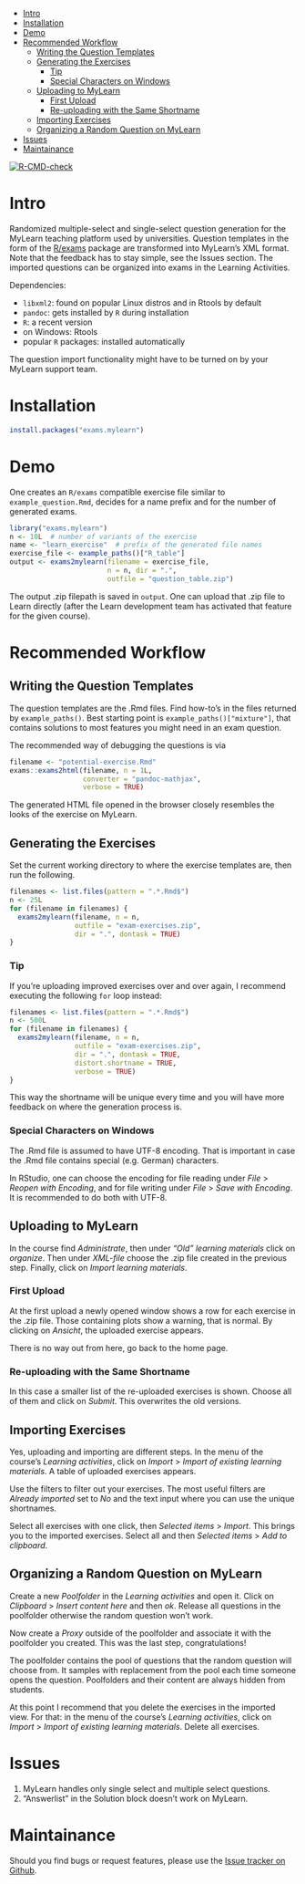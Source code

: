 -   [Intro](#intro)
-   [Installation](#installation)
-   [Demo](#demo)
-   [Recommended Workflow](#recommended-workflow)
    -   [Writing the Question
        Templates](#writing-the-question-templates)
    -   [Generating the Exercises](#generating-the-exercises)
        -   [Tip](#tip)
        -   [Special Characters on
            Windows](#special-characters-on-windows)
    -   [Uploading to MyLearn](#uploading-to-mylearn)
        -   [First Upload](#first-upload)
        -   [Re-uploading with the Same
            Shortname](#re-uploading-with-the-same-shortname)
    -   [Importing Exercises](#importing-exercises)
    -   [Organizing a Random Question on
        MyLearn](#organizing-a-random-question-on-mylearn)
-   [Issues](#issues)
-   [Maintainance](#maintainance)

<!-- badges: start -->

[![R-CMD-check](https://github.com/hdarjus/exams.mylearn/workflows/R-CMD-check/badge.svg)](https://github.com/hdarjus/exams.mylearn/actions)
<!-- badges: end -->

# Intro

Randomized multiple-select and single-select question generation for the
MyLearn teaching platform used by universities. Question templates in
the form of the [R/exams](http://www.r-exams.org/) package are
transformed into MyLearn’s XML format. Note that the feedback has to
stay simple, see the Issues section. The imported questions can be
organized into exams in the Learning Activities.

Dependencies:

-   `libxml2`: found on popular Linux distros and in Rtools by default
-   `pandoc`: gets installed by `R` during installation
-   `R`: a recent version
-   on Windows: Rtools
-   popular `R` packages: installed automatically

The question import functionality might have to be turned on by your
MyLearn support team.

# Installation

``` r
install.packages("exams.mylearn")
```

# Demo

One creates an `R/exams` compatible exercise file similar to
`example_question.Rmd`, decides for a name prefix and for the number of
generated exams.

``` r
library("exams.mylearn")
n <- 10L  # number of variants of the exercise
name <- "learn_exercise"  # prefix of the generated file names
exercise_file <- example_paths()["R_table"]
output <- exams2mylearn(filename = exercise_file,
                        n = n, dir = ".",
                        outfile = "question_table.zip")
```

The output .zip filepath is saved in `output`. One can upload that .zip
file to Learn directly (after the Learn development team has activated
that feature for the given course).

# Recommended Workflow

## Writing the Question Templates

The question templates are the .Rmd files. Find how-to’s in the files
returned by `example_paths()`. Best starting point is
`example_paths()["mixture"]`, that contains solutions to most features
you might need in an exam question.

The recommended way of debugging the questions is via

``` r
filename <- "potential-exercise.Rmd"
exams::exams2html(filename, n = 1L,
                  converter = "pandoc-mathjax",
                  verbose = TRUE)
```

The generated HTML file opened in the browser closely resembles the
looks of the exercise on MyLearn.

## Generating the Exercises

Set the current working directory to where the exercise templates are,
then run the following.

``` r
filenames <- list.files(pattern = ".*.Rmd$")
n <- 25L
for (filename in filenames) {
  exams2mylearn(filename, n = n,
                outfile = "exam-exercises.zip",
                dir = ".", dontask = TRUE)
}
```

### Tip

If you’re uploading improved exercises over and over again, I recommend
executing the following `for` loop instead:

``` r
filenames <- list.files(pattern = ".*.Rmd$")
n <- 500L
for (filename in filenames) {
  exams2mylearn(filename, n = n,
                outfile = "exam-exercises.zip",
                dir = ".", dontask = TRUE,
                distort.shortname = TRUE,
                verbose = TRUE)
}
```

This way the shortname will be unique every time and you will have more
feedback on where the generation process is.

### Special Characters on Windows

The .Rmd file is assumed to have UTF-8 encoding. That is important in
case the .Rmd file contains special (e.g. German) characters.

In RStudio, one can choose the encoding for file reading under *File*
&gt; *Reopen with Encoding*, and for file writing under *File* &gt;
*Save with Encoding*. It is recommended to do both with UTF-8.

## Uploading to MyLearn

In the course find *Administrate*, then under *“Old” learning materials*
click on *organize*. Then under *XML-file* choose the .zip file created
in the previous step. Finally, click on *Import learning materials*.

### First Upload

At the first upload a newly opened window shows a row for each exercise
in the .zip file. Those containing plots show a warning, that is normal.
By clicking on *Ansicht*, the uploaded exercise appears.

There is no way out from here, go back to the home page.

### Re-uploading with the Same Shortname

In this case a smaller list of the re-uploaded exercises is shown.
Choose all of them and click on *Submit*. This overwrites the old
versions.

## Importing Exercises

Yes, uploading and importing are different steps. In the menu of the
course’s *Learning activities*, click on *Import* &gt; *Import of
existing learning materials*. A table of uploaded exercises appears.

Use the filters to filter out your exercises. The most useful filters
are *Already imported* set to *No* and the text input where you can use
the unique shortnames.

Select all exercises with one click, then *Selected items* &gt;
*Import*. This brings you to the imported exercises. Select all and then
*Selected items* &gt; *Add to clipboard*.

## Organizing a Random Question on MyLearn

Create a new *Poolfolder* in the *Learning activities* and open it.
Click on *Clipboard* &gt; *Insert content here* and then *ok*. Release
all questions in the poolfolder otherwise the random question won’t
work.

Now create a *Proxy* outside of the poolfolder and associate it with the
poolfolder you created. This was the last step, congratulations!

The poolfolder contains the pool of questions that the random question
will choose from. It samples with replacement from the pool each time
someone opens the question. Poolfolders and their content are always
hidden from students.

At this point I recommend that you delete the exercises in the imported
view. For that: in the menu of the course’s *Learning activities*, click
on *Import* &gt; *Import of existing learning materials*. Delete all
exercises.

# Issues

1.  MyLearn handles only single select and multiple select questions.
2.  “Answerlist” in the Solution block doesn’t work on MyLearn.

# Maintainance

Should you find bugs or request features, please use the [Issue tracker
on Github](https://github.com/hdarjus/WU-MyLearn-QGen/issues).
